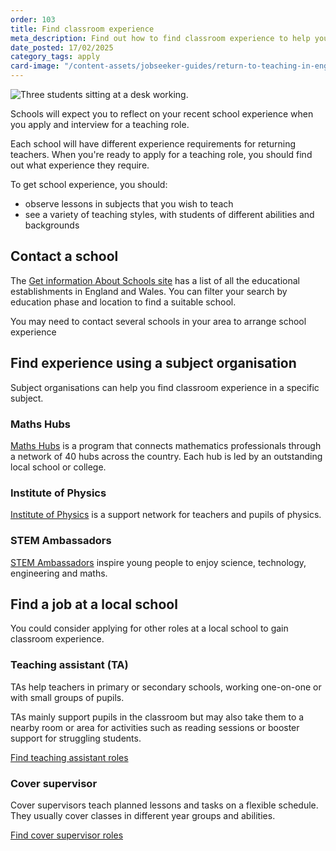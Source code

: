 ```yaml
---
order: 103
title: Find classroom experience
meta_description: Find out how to find classroom experience to help you return to teaching.
date_posted: 17/02/2025
category_tags: apply
card-image: "/content-assets/jobseeker-guides/return-to-teaching-in-england/find-classroom-experience.jpg"
---
```


![Three students sitting at a desk working.](/content-assets/jobseeker-guides/return-to-teaching-in-england/find-classroom-experience.jpg)

Schools will expect you to reflect on your recent school experience when you apply and interview for a teaching role.

Each school will have different experience requirements for returning teachers. When you're ready to apply for a teaching role, you should find out what experience they require.

To get school experience, you should:

* observe lessons in subjects that you wish to teach
* see a variety of teaching styles, with students of different abilities and backgrounds

## Contact a school

The [Get information About Schools site](https://get-information-schools.service.gov.uk/?) has a list of all the educational establishments in England and Wales. You can filter your search by education phase and location to find a suitable school.

You may need to contact several schools in your area to arrange school experience

## Find experience using a subject organisation

Subject organisations can help you find classroom experience in a specific subject.

### Maths Hubs

[Maths Hubs](https://www.ncetm.org.uk/maths-hubs/?) is a program that connects mathematics professionals through a network of 40 hubs across the country. Each hub is led by an outstanding local school or college.

### Institute of Physics

[Institute of Physics](https://www.iop.org/) is a support network for teachers and pupils of physics.

### STEM Ambassadors

[STEM Ambassadors](https://www.stem.org.uk/stem-ambassadors) inspire young people to enjoy science, technology, engineering and maths.

## Find a job at a local school

You could consider applying for other roles at a local school to gain classroom experience.

### Teaching assistant (TA)

TAs help teachers in primary or secondary schools, working one-on-one or with small groups of pupils. 

TAs mainly support pupils in the classroom but may also take them to a nearby room or area for activities such as reading sessions or booster support for struggling students.

[Find teaching assistant roles](/jobs?support_job_roles%5B%5D=teaching_assistant)

### Cover supervisor

Cover supervisors teach planned lessons and tasks on a flexible schedule. They usually cover classes in different year groups and abilities. 

[Find cover supervisor roles](/jobs?&support_job_roles%5B%5D=education_support)
